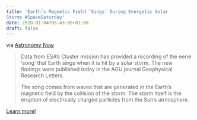 ```yaml
---
title: 'Earth’s Magnetic Field ‘Sings’ During Energetic Solar
Storms #SpaceSaturday'
date: 2020-01-04T06:43:00+01:00
draft: false
---
```


via [Astronomy Now](https://astronomynow.com/2019/11/26/earths-magnetic-field-sings-during-energetic-solar-storms/)

> Data from ESA’s Cluster mission has provided a recording of the eerie ‘song’ that Earth sings when it is hit by a solar storm. The new findings were published today in the AGU journal Geophysical Research Letters.
> 
> The song comes from waves that are generated in the Earth’s magnetic field by the collision of the storm. The storm itself is the eruption of electrically charged particles from the Sun’s atmosphere.

[Learn more!](https://astronomynow.com/2019/11/26/earths-magnetic-field-sings-during-energetic-solar-storms/)